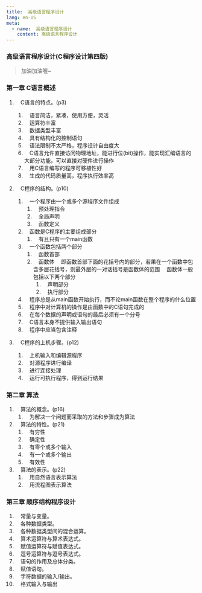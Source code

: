 ```yaml
---
title:  高级语言程序设计
lang: en-US
meta:
  - name:  高级语言程序设计
    content: 高级语言程序设计
---
```


### 高级语言程序设计(C程序设计第四版)

>加油加油喔~

<!-- more -->
<div ref="actingcute_anchor" id="actingcute_anchor"></div>

### 第一章  C语言概述

1. &emsp;C语言的特点。(p3)
    1. &emsp;语言简洁，紧凑，使用方便，灵活
    1. &emsp;运算符丰富
    1. &emsp;数据类型丰富
    1. &emsp;具有结构化的控制语句
    1. &emsp;语法限制不太严格，程序设计自由度大
    1. &emsp;C语言允许直接访问物理地址，能进行位(bit)操作，能实现汇编语言的大部分功能，可以直接对硬件进行操作
    1. &emsp;用C语言编写的程序可移植性好
    1. &emsp;生成的代码质量高，程序执行效率高

1. &emsp;C程序的结构。(p10)
    1. &emsp;一个程序由一个或多个源程序文件组成
        1. &emsp;预处理指令
        1. &emsp;全局声明
        1. &emsp;函数定义
    1. &emsp;函数是C程序的主要组成部分
        1. &emsp;有且只有一个main函数
    1. &emsp;一个函数包括两个部分
        1. &emsp;函数首部
        1. &emsp;函数体
        &emsp;即函数首部下面的花括号内的部分，若果在一个函数中包含多层花括号，则最外层的一对话括号是函数体的范围
        &emsp;函数体一般包括以下两个部分
            1. &emsp;声明部分
            1. &emsp;执行部分
    1. &emsp;程序总是从main函数开始执行，而不论main函数在整个程序的什么位置
    1. &emsp;程序中对计算机的操作是由函数中的C语句完成的
    1. &emsp;在每个数据的声明或语句的最后必须有一个分号
    1. &emsp;C语言本身不提供输入输出语句
    1. &emsp;程序中应当包含注释  

1. &emsp;C程序的上机步骤。(p12)
    1. &emsp;上机输入和编辑源程序
    1. &emsp;对源程序进行编译
    1. &emsp;进行连接处理
    1. &emsp;运行可执行程序，得到运行结果

### 第二章  算法

1. &emsp;算法的概念。(p16)
    1. &emsp;为解决一个问题而采取的方法和步骤成为算法
1. &emsp;算法的特性。(p21)
    1. &emsp;有穷性
    1. &emsp;确定性
    1. &emsp;有零个或多个输入
    1. &emsp;有一个或多个输出
    1. &emsp;有效性
1. &emsp;算法的表示。(p22)
    1. &emsp;用自然语言表示算法
    1. &emsp;用流程图表示算法

### 第三章  顺序结构程序设计

1. &emsp;常量与变量。
1. &emsp;各种数据类型。
1. &emsp;各种数据类型间的混合运算。
1. &emsp;算术运算符与算术表达式。
1. &emsp;赋值运算符与赋值表达式。
1. &emsp;逗号运算符与逗号表达式。
1. &emsp;语句的作用及总体分类。
1. &emsp;赋值语句。
1. &emsp;字符数据的输入/输出。
1. &emsp;格式输入与输出